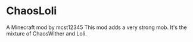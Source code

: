# ChaosLoli
A Minecraft mod by mcst12345
This mod adds a very strong mob. It's the mixture of ChaosWither and Loli.
